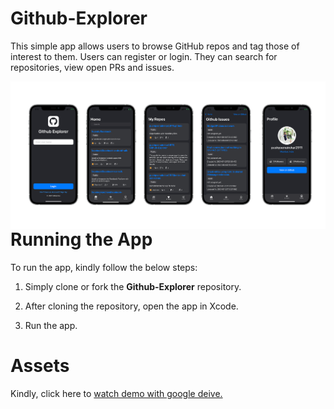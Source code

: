 # Github-Explorer

This simple app allows users to browse GitHub repos and tag those of interest to them. Users can register or login. They can search for repositories, view open PRs and issues.


<img align="left" src="https://github.com/pushpsenairekar2911/Github-Explorer/blob/main/Assets/Screenshots/Screenshot.png">



# Running the App


To run the app, kindly follow the below steps: 

1. Simply clone or fork the **Github-Explorer** repository. 

2. After cloning the repository, open the app in Xcode. 

3. Run the app. 



# Assets

Kindly, click here to [watch demo with google deive.](https://drive.google.com/file/d/1vmU7MeIQZQ7bvJzcblYQzaJ_0jm8ZhHY/view?usp=sharing)



